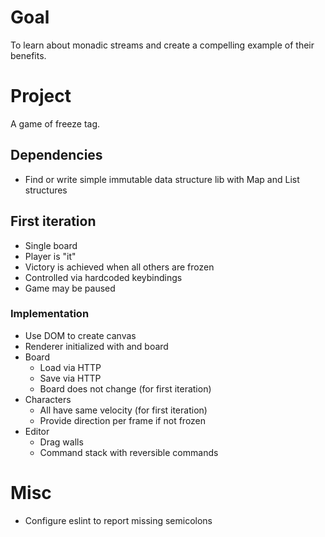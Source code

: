 # Goal

To learn about monadic streams and create a compelling example of their benefits.

# Project

A game of freeze tag.

## Dependencies

* Find or write simple immutable data structure lib with Map and List structures

## First iteration

* Single board
* Player is "it"
* Victory is achieved when all others are frozen
* Controlled via hardcoded keybindings
* Game may be paused

### Implementation

* Use DOM to create canvas
* Renderer initialized with <canvas> and board
* Board
  * Load via HTTP
  * Save via HTTP
  * Board does not change (for first iteration)
* Characters
  * All have same velocity (for first iteration)
  * Provide direction per frame if not frozen
* Editor
  * Drag walls
  * Command stack with reversible commands


# Misc

* Configure eslint to report missing semicolons